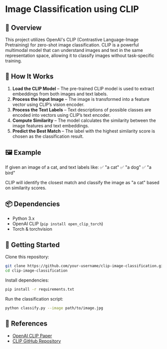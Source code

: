 # Image Classification using CLIP

## 📝 Overview
This project utilizes OpenAI's CLIP (Contrastive Language-Image Pretraining) for zero-shot image classification. CLIP is a powerful multimodal model that can understand images and text in the same representation space, allowing it to classify images without task-specific training.

## 🚀 How It Works
1. **Load the CLIP Model** – The pre-trained CLIP model is used to extract embeddings from both images and text labels.
2. **Process the Input Image** – The image is transformed into a feature vector using CLIP’s vision encoder.
3. **Process the Text Labels** – Text descriptions of possible classes are encoded into vectors using CLIP’s text encoder.
4. **Compute Similarity** – The model calculates the similarity between the image features and text embeddings.
5. **Predict the Best Match** – The label with the highest similarity score is chosen as the classification result.

## 🖼 Example
If given an image of a cat, and text labels like:
✅ "a cat"
✅ "a dog"
✅ "a bird"

CLIP will identify the closest match and classify the image as "a cat" based on similarity scores.

## 📦 Dependencies
- Python 3.x
- OpenAI CLIP (`pip install open_clip_torch`)
- Torch & torchvision

## 🏁 Getting Started
Clone this repository:
```sh
git clone https://github.com/your-username/clip-image-classification.git
cd clip-image-classification
```

Install dependencies:
```sh
pip install -r requirements.txt
```

Run the classification script:
```sh
python classify.py --image path/to/image.jpg
```

## 📖 References
- [OpenAI CLIP Paper](https://openai.com/research/clip)
- [CLIP GitHub Repository](https://github.com/openai/CLIP)
